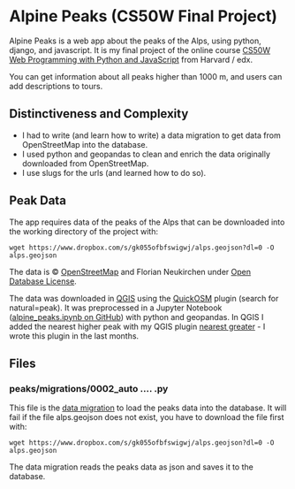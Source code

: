 # Alpine Peaks (CS50W Final Project)

Alpine Peaks is a web app about the peaks of the Alps, using python, django, and javascript. It is my final project of the online course [CS50W Web Programming with Python and JavaScript](https://www.edx.org/course/cs50s-web-programming-with-python-and-javascript) from Harvard / edx.

You can get information about all peaks higher than 1000 m, and users can add descriptions to tours.

## Distinctiveness and Complexity
- I had to write (and learn how to write) a data migration to get data from OpenStreetMap into the database.
- I used python and geopandas to clean and enrich the data originally downloaded from OpenStreetMap. 
- I use slugs for the urls (and learned how to do so).

## Peak Data
The app requires data of the peaks of the Alps that can be downloaded into the working directory of the project with:

```wget https://www.dropbox.com/s/gk055ofbfswigwj/alps.geojson?dl=0 -O alps.geojson```

The data is © [OpenStreetMap](https://www.openstreetmap.org/copyright/en) and Florian Neukirchen under [Open Database License](https://www.openstreetmap.org/copyright/en).

The data was downloaded in [QGIS](https://www.qgis.org/) using the [QuickOSM](https://plugins.qgis.org/plugins/QuickOSM/) plugin (search for natural=peak). It was preprocessed in a Jupyter Notebook ([alpine_peaks.ipynb on GitHub](https://github.com/florianneukirchen/jupyter-notebooks/blob/main/alpine_peaks.ipynb)) with python and geopandas. In QGIS I added the nearest higher peak with my QGIS plugin [nearest greater](https://github.com/florianneukirchen/qgis_nearest_greater) - I wrote this plugin in the last months.


## Files



### peaks/migrations/0002_auto .... .py
This file is the [data migration](https://docs.djangoproject.com/en/4.1/howto/writing-migrations/) to load the peaks data into the database. It will fail if the file alps.geojson does not exist, you have to download the file first with:

```wget https://www.dropbox.com/s/gk055ofbfswigwj/alps.geojson?dl=0 -O alps.geojson```

The data migration reads the peaks data as json and saves it to the database. 
